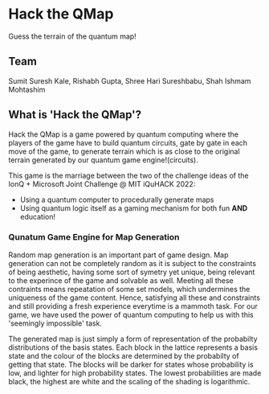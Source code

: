 # Hack the QMap

Guess the terrain of the quantum map!

## Team

Sumit Suresh Kale, Rishabh Gupta, Shree Hari Sureshbabu, Shah Ishmam Mohtashim

## What is 'Hack the QMap'? 
Hack the QMap is a game powered by quantum computing where the players of the game have to build quantum circuits, gate by gate in each move of the game, to generate terrain which is as close to the original terrain generated by our quantum game engine!(circuits).

This game is the marriage between the two of the challenge ideas of the IonQ + Microsoft Joint Challenge @ MIT iQuHACK 2022:
* Using a quantum computer to procedurally generate maps
* Using quantum logic itself as a gaming mechanism for both fun **AND** education!


### Qunatum Game Engine for Map Generation
Random map generation is an important part of game design. Map generation can not be completely random as it is subject to the constraints of being aesthetic, having some sort of symetry yet unique, being relevant to the experince of the game and solvable as well. Meeting all these contraints means repeatation of some set models, which undermines the uniqueness of the game content. Hence, satisfying all these and constraints and still providing a fresh experience everytime is a mammoth task. For our game, we have used the power of quantum computing to help us with this 'seemingly impossible' task.

The generated map is just simply a form of representation of the probabilty distributions of the basis states. Each block in the lattice represents a basis state and the colour of the blocks are determined by the probabilty of getting that state. The blocks will be darker for states whose probability is low, and lighter for high probability states. The lowest probabilities are made black, the highest are white and the scaling of the shading is logarithmic.




